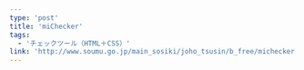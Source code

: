 ```yaml
---
type: 'post'
title: 'miChecker'
tags:
  - 'チェックツール（HTML＋CSS）'
link: 'http://www.soumu.go.jp/main_sosiki/joho_tsusin/b_free/michecker.html'
---
```

